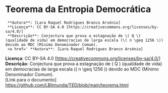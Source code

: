 # Teorema da Entropia Democrática

     **Autora**: [Lara Raquel Rodrigues Branco Arsénio]
     **Licença**: CC BY-SA 4.0 [https://creativecommons.org/licenses/by-sa/4.0/]  
     **Descrição**: Conjectura que prova a estagnação de \( Q \) (qualidade de vida) em democracias de larga escala (\( n \geq 1256 \)) devido ao MDC (Mínimo Denominador Comum).  
     <a href=' **Autora**: [Lara Raquel Rodrigues Branco Arsénio]
 **Licença**: CC BY-SA 4.0 [https://creativecommons.org/licenses/by-sa/4.0/]  
 **Descrição**: Conjectura que prova a estagnação de \( Q \) (qualidade de vida) em democracias de larga escala (\( n \geq 1256 \)) devido ao MDC (Mínimo Denominador Comum).  
 [Link para o documento] <a href='https://github.com/LBlimunda/TED/blob/main/teorema.html'>https://github.com/LBlimunda/TED/blob/main/teorema.html</a>
